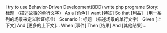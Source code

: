 I try to use Behavior-Driven Development(BDD) write php programe
Story: 标题 （描述故事的单行文字）
As a [角色]
I want [特征]
So that [利益]
（用一系列的场景来定义验证标准）
Scenario 1: 标题 （描述场景的单行文字）
Given [上下文]
And [更多的上下文]...
When [事件]
Then [结果]
And [其他结果]...

